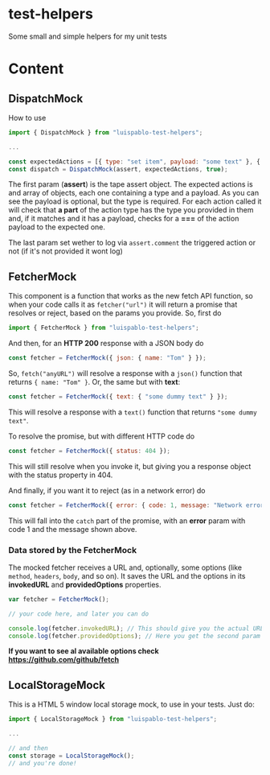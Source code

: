 # test-helpers
Some small and simple helpers for my unit tests

# Content

## DispatchMock

How to use

```javascript
import { DispatchMock } from "luispablo-test-helpers";

...

const expectedActions = [{ type: "set item", payload: "some text" }, { type: "remove item" }];
const dispatch = DispatchMock(assert, expectedActions, true);
```

The first param (**assert**) is the tape assert object. The expected actions is
and array of objects, each one containing a type and a payload. As you can see the payload is
optional, but the type is required. For each action called it will check that **a part**
of the action type has the type you provided in them and, if it matches and it
has a payload, checks for a **===** of the action payload to the expected one.

The last param set wether to log via ```assert.comment``` the triggered action
or not (if it's not provided it wont log)

## FetcherMock

This component is a function that works as the new fetch API function, so when your code calls it as ```fetcher("url")``` it will return a promise that resolves or reject, based on the params you provide.
So, first do

```javascript
import { FetcherMock } from "luispablo-test-helpers";
```

And then, for an **HTTP 200** response with a JSON body do

```javascript
const fetcher = FetcherMock({ json: { name: "Tom" } });
```

So, ```fetch("anyURL")``` will resolve a response with a ```json()``` function that returns ```{ name: "Tom" }```.
Or, the same but with **text**:

```javascript
const fetcher = FetcherMock({ text: { "some dummy text" } });
```

This will resolve a response with a ```text()``` function that returns ```"some dummy text"```.

To resolve the promise, but with different HTTP code do

```javascript
const fetcher = FetcherMock({ status: 404 });
```

This will still resolve when you invoke it, but giving you a response object with the status property in 404.

And finally, if you want it to reject (as in a network error) do

```javascript
const fetcher = FetcherMock({ error: { code: 1, message: "Network error" } });
```

This will fall into the ```catch``` part of the promise, with an **error** param with code 1 and the message shown above.

### Data stored by the FetcherMock

The mocked fetcher receives a URL and, optionally, some options (like `method`, `headers`, `body`, and so on).
It saves the URL and the options in its **invokedURL** and **providedOptions** properties.

```javascript
var fetcher = FetcherMock();

// your code here, and later you can do

console.log(fetcher.invokedURL); // This should give you the actual URL invoked
console.log(fetcher.providedOptions); // Here you get the second param given to fetch
```

**If you want to see al available options check https://github.com/github/fetch**

## LocalStorageMock

This is a HTML 5 window local storage mock, to use in your tests. Just do:

```javascript
import { LocalStorageMock } from "luispablo-test-helpers";

...

// and then
const storage = LocalStorageMock();
// and you're done!
```
